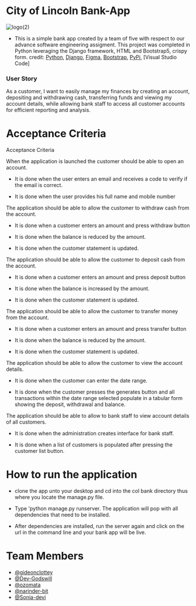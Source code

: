 # City of Lincoln Bank-App

![logo(2)](https://user-images.githubusercontent.com/99620725/228640614-71967adf-84ad-4ce6-8ce6-20c71a90cc6a.png)
 - This is a simple bank app created by a team of five with respect to our advance software 
    engineering assigment. This project was completed in Python leveraging the  Django framework, HTML and Bootstrap5, crispy form.
    credit: [Python](https://www.python.org/), [Django](https://www.djangoproject.com/), [Figma](https://www.figma.com/), 
    [Bootstrap](https://getbootstrap.com/), [PyPi](https://pypi.org/), [Visual Studio Code]

### User Story 
As a customer, I want to easily manage my finances by creating an account, depositing and withdrawing cash, transferring funds and viewing my account details, while allowing bank staff to access all customer accounts for efficient reporting and analysis.


#  Acceptance Criteria
Acceptance Criteria 

When the application is  launched the customer should be able to open an account. 

- It is done when the user enters an email and receives a code to verify if the email is correct. 

- It is done when the user provides his full name and mobile number 

 

The application should be able to allow the customer to withdraw cash from the account. 

- It is done when a customer enters an amount and press withdraw button 

- It is done when the balance is reduced by the amount. 

- It is done when the  customer statement is updated. 

 

The application should be able to allow the customer to deposit cash from the account. 

- It is done when a customer enters an amount and press deposit button 

- It is done when the balance is increased by the amount. 

- It is done when the customer statement is updated. 

 

 The application should be able to allow the customer to transfer money from the account. 

- It is done when a customer enters an amount and press transfer button 

- It is done when the balance is reduced by the amount. 

- It is done when the customer statement is updated. 

 

The application should be able to allow the customer to view the account details. 

- It is done when the customer can enter the date range. 
   
- It is done when the customer presses the generates button and all transactions within the date range   selected populate in a tabular form showing the deposit, withdrawal and balance. 

 

The application should be able to allow to bank staff to view account details of all customers. 

- It is done when the administration creates interface for bank staff. 

- It is done when a list of customers is populated after pressing the customer list button. 


# How to run the application

- clone the app unto your desktop and cd into the col bank directory 
  thus where you locate the manage.py file.
- Type 'python manage.py runserver. The application will pop with all dependencies that need to be 
  installed.

- After dependencies are installed, run the server again and click on the url in the command line
  and your bank app will be live.

# Team Members
- [@gideonclottey](https://github.com/gideonclottey)
- [@Dev-Godswill](https://github.com/Dev-Godswill)
- [@ozomata](https://github.com/ozomata)
- [@narinder-bit](https://github.com/narinder-bit)
- [@Sonia-devi](https://github.com/Sonia-devi)



